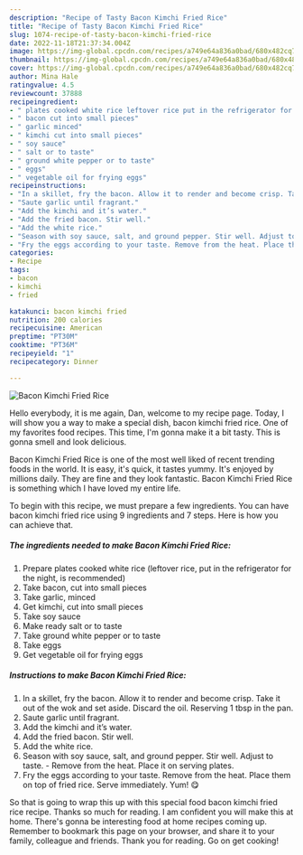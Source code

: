 ```yaml
---
description: "Recipe of Tasty Bacon Kimchi Fried Rice"
title: "Recipe of Tasty Bacon Kimchi Fried Rice"
slug: 1074-recipe-of-tasty-bacon-kimchi-fried-rice
date: 2022-11-18T21:37:34.004Z
image: https://img-global.cpcdn.com/recipes/a749e64a836a0bad/680x482cq70/bacon-kimchi-fried-rice-recipe-main-photo.jpg
thumbnail: https://img-global.cpcdn.com/recipes/a749e64a836a0bad/680x482cq70/bacon-kimchi-fried-rice-recipe-main-photo.jpg
cover: https://img-global.cpcdn.com/recipes/a749e64a836a0bad/680x482cq70/bacon-kimchi-fried-rice-recipe-main-photo.jpg
author: Mina Hale
ratingvalue: 4.5
reviewcount: 37888
recipeingredient:
- " plates cooked white rice leftover rice put in the refrigerator for the night is recommended"
- " bacon cut into small pieces"
- " garlic minced"
- " kimchi cut into small pieces"
- " soy sauce"
- " salt or to taste"
- " ground white pepper or to taste"
- " eggs"
- " vegetable oil for frying eggs"
recipeinstructions:
- "In a skillet, fry the bacon. Allow it to render and become crisp. Take it out of the wok and set aside. Discard the oil. Reserving 1 tbsp in the pan."
- "Saute garlic until fragrant."
- "Add the kimchi and it’s water."
- "Add the fried bacon. Stir well."
- "Add the white rice."
- "Season with soy sauce, salt, and ground pepper. Stir well. Adjust to taste. Remove from the heat. Place it on serving plates."
- "Fry the eggs according to your taste. Remove from the heat. Place them on top of fried rice. Serve immediately. Yum! 😋"
categories:
- Recipe
tags:
- bacon
- kimchi
- fried

katakunci: bacon kimchi fried 
nutrition: 200 calories
recipecuisine: American
preptime: "PT30M"
cooktime: "PT36M"
recipeyield: "1"
recipecategory: Dinner

---
```



![Bacon Kimchi Fried Rice](https://img-global.cpcdn.com/recipes/a749e64a836a0bad/680x482cq70/bacon-kimchi-fried-rice-recipe-main-photo.jpg)

Hello everybody, it is me again, Dan, welcome to my recipe page. Today, I will show you a way to make a special dish, bacon kimchi fried rice. One of my favorites food recipes. This time, I'm gonna make it a bit tasty. This is gonna smell and look delicious.

Bacon Kimchi Fried Rice is one of the most well liked of recent trending foods in the world. It is easy, it's quick, it tastes yummy. It's enjoyed by millions daily. They are fine and they look fantastic. Bacon Kimchi Fried Rice is something which I have loved my entire life.




To begin with this recipe, we must prepare a few ingredients. You can have bacon kimchi fried rice using 9 ingredients and 7 steps. Here is how you can achieve that.

<!--inarticleads1-->

##### The ingredients needed to make Bacon Kimchi Fried Rice:

1. Prepare  plates cooked white rice (leftover rice, put in the refrigerator for the night, is recommended)
1. Take  bacon, cut into small pieces
1. Take  garlic, minced
1. Get  kimchi, cut into small pieces
1. Take  soy sauce
1. Make ready  salt or to taste
1. Take  ground white pepper or to taste
1. Take  eggs
1. Get  vegetable oil for frying eggs




<!--inarticleads2-->

##### Instructions to make Bacon Kimchi Fried Rice:

1. In a skillet, fry the bacon. Allow it to render and become crisp. Take it out of the wok and set aside. Discard the oil. Reserving 1 tbsp in the pan.
1. Saute garlic until fragrant.
1. Add the kimchi and it’s water.
1. Add the fried bacon. Stir well.
1. Add the white rice.
1. Season with soy sauce, salt, and ground pepper. Stir well. Adjust to taste. - Remove from the heat. Place it on serving plates.
1. Fry the eggs according to your taste. Remove from the heat. Place them on top of fried rice. Serve immediately. Yum! 😋




So that is going to wrap this up with this special food bacon kimchi fried rice recipe. Thanks so much for reading. I am confident you will make this at home. There's gonna be interesting food at home recipes coming up. Remember to bookmark this page on your browser, and share it to your family, colleague and friends. Thank you for reading. Go on get cooking!
